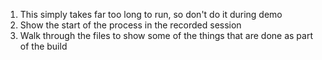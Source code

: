 1. This simply takes far too long to run, so don't do it during demo
1. Show the start of the process in the recorded session
1. Walk through the files to show some of the things that are done as part of the build
